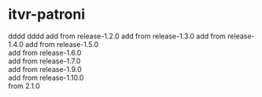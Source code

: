 # itvr-patroni

dddd
dddd
add from release-1.2.0
add from release-1.3.0
add from release-1.4.0
add from release-1.5.0  
add from release-1.6.0  
add from release-1.7.0  
add from release-1.9.0  
add from release-1.10.0  
from 2.1.0

